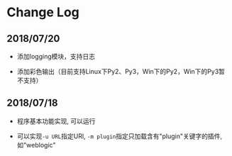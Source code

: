 # Change Log

## 2018/07/20

- 添加logging模块，支持日志

- 添加彩色输出（目前支持Linux下Py2、Py3，Win下的Py2，Win下的Py3暂不支持）


## 2018/07/18

- 程序基本功能实现, 可以运行

- 可以实现`-u URL`指定URl, `-m plugin`指定只加载含有"plugin"关键字的插件, 如"weblogic"